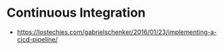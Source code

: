 # Continuous Integration

* https://lostechies.com/gabrielschenker/2016/01/23/implementing-a-cicd-pipeline/
